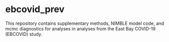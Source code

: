 # ebcovid_prev

This repository contains supplementary methods, NIMBLE model code, and mcmc diagnostics for analyses in analyses from the East Bay COVID-19 (EBCOVID) study.

